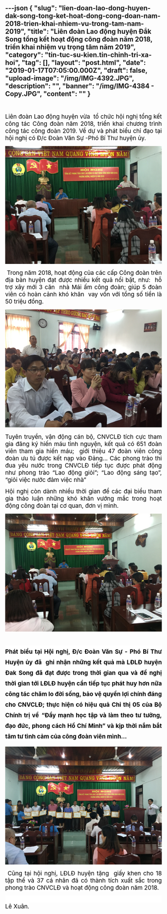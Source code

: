 ---json
{
    "slug": "lien-doan-lao-dong-huyen-dak-song-tong-ket-hoat-dong-cong-doan-nam-2018-trien-khai-nhiem-vu-trong-tam-nam-2019",
    "title": "Liên đoàn Lao động huyện Đắk Song  tổng kết hoạt động công đoàn năm 2018, triển khai nhiệm vụ trọng tâm năm 2019",
    "category": "tin-tuc-su-kien.tin-chinh-tri-xa-hoi",
    "tag": [],
    "layout": "post.html",
    "date": "2019-01-17T07:05:00.000Z",
    "draft": false,
    "upload-image": "/img/IMG-4392.JPG",
    "description": "",
    "banner": "/img/IMG-4384 - Copy.JPG",
    "__content__": ""
}
---
<p style="margin-right:-.5in; text-align:center">&nbsp;</p>

<p style="text-align:justify"><span style="background-color:white"><span style="font-size:14.0pt"><span style="color:black">Li&ecirc;n đo&agrave;n Lao động huyện vừa &nbsp;tổ chức hội nghị tổng kết c&ocirc;ng t&aacute;c C&ocirc;ng đo&agrave;n năm 2018, triển khai chương tr&igrave;nh c&ocirc;ng t&aacute;c c&ocirc;ng đo&agrave;n 2019. Về dự v&agrave; ph&aacute;t biểu chỉ đạo tại hội nghị c&oacute; Đ/c Đo&agrave;n Văn Sự -Ph&oacute; B&iacute; Thư huyện ủy.</span></span></span></p>

<p style="text-align:justify"><img alt="" src="/img/IMG-4389.JPG" /></p>

<p style="text-align:justify"><span style="background-color:white"><span style="font-size:14.0pt"><span style="color:black">&nbsp;Trong năm 2018, hoạt động của c&aacute;c cấp C&ocirc;ng đo&agrave;n tr&ecirc;n địa b&agrave;n huyện đạt được nhiều kết quả nổi bật, như:&nbsp; hỗ trợ x&acirc;y mới 3 căn &nbsp;nh&agrave; M&aacute;i ấm c&ocirc;ng đo&agrave;n; gi&uacute;p 5 đo&agrave;n vi&ecirc;n c&oacute; ho&agrave;n cảnh kh&oacute; khăn&nbsp; vay vốn với tổng số tiền l&agrave; 50 triệu đồng.&nbsp; </span></span></span></p>

<p style="text-align:justify"><span style="background-color:white"><span style="font-size:14.0pt"><span style="color:black"><img alt="" src="/img/IMG-4384.JPG" /></span></span></span></p>

<p style="text-align:justify"><span style="background-color:white"><span style="font-size:14.0pt"><span style="color:black">Tuy&ecirc;n truyền, vận động c&aacute;n bộ, CNVCLĐ t&iacute;ch cực tham gia đăng k&yacute; hiến m&aacute;u t&igrave;nh nguyện, kết quả c&oacute; 651 đo&agrave;n vi&ecirc;n tham gia&nbsp;hiến m&aacute;u;&nbsp; giới thiệu 47 đo&agrave;n vi&ecirc;n c&ocirc;ng đo&agrave;n ưu t&uacute; được kết nạp v&agrave;o Đảng&hellip;<span style="background-color:white"> C&aacute;c phong tr&agrave;o thi đua y&ecirc;u nước trong CNVCLĐ tiếp tục được ph&aacute;t động như phong tr&agrave;o &ldquo;Lao động giỏi&rdquo;; &ldquo;Lao động s&aacute;ng tạo&rdquo;, &ldquo;giỏi việc nước đảm việc nh&agrave;&rdquo;</span></span></span></span></p>

<p style="text-align:justify"><span style="background-color:white"><span style="font-size:14.0pt"><span style="color:black">Hội nghị c&ograve;n d&agrave;nh nhiều thời gian để c&aacute;c đại biểu tham gia thảo luận những kh&oacute; khăn vướng mắc trong hoạt động c&ocirc;ng đo&agrave;n tại cơ quan, đơn vị m&igrave;nh.</span></span></span></p>

<p style="text-align:justify"><span style="background-color:white"><span style="font-size:14.0pt"><span style="color:black"><img alt="" src="/img/IMG-4388.JPG" /></span></span></span></p>

<h1 style="text-align:justify"><span style="background-color:white"><span style="font-size:14.0pt"><span style="background-color:white"><span style="color:black">Ph&aacute;t biểu tại Hội nghị, Đ/c Đo&agrave;n Văn Sự - Ph&oacute; B&iacute; Thư Huyện ủy đ&atilde; &nbsp;ghi nhận những kết quả m&agrave; LĐLĐ huyện Đak Song đ&atilde; đạt được trong thời gian qua v&agrave; đề nghị thời gian tới LĐLĐ huyện cần tiếp tục ph&aacute;t huy hơn nữa c&ocirc;ng t&aacute;c chăm lo đời sống, bảo vệ quyền lợi ch&iacute;nh đ&aacute;ng cho CNVCLĐ; thực hiện c&oacute; hiệu quả Chỉ thị 05 của Bộ Ch&iacute;nh trị về</span></span></span> <span style="font-size:14.0pt"><span style="color:black">&ldquo;Đẩy mạnh học tập v&agrave; l&agrave;m theo tư tưởng, đạo đức, phong c&aacute;ch Hồ Ch&iacute; Minh&rdquo; v&agrave; kịp thời nắm bắt t&acirc;m tư t&igrave;nh cảm của c&ocirc;ng đo&agrave;n vi&ecirc;n m&igrave;nh&hellip;</span></span></span></h1>

<p><img alt="" src="/img/IMG-4392.JPG" /></p>

<p style="text-align:justify"><span style="font-size:14.0pt"><span style="background-color:white"><span style="color:black">&nbsp;Cũng tại hội nghị, LĐLĐ huyện tặng&nbsp; giấy khen cho 18 tập thể v&agrave; 37 c&aacute; nh&acirc;n đ&atilde; c&oacute; th&agrave;nh t&iacute;ch xuất sắc trong phong tr&agrave;o CNVCLĐ v&agrave; hoạt động c&ocirc;ng đo&agrave;n năm 2018.</span></span></span></p>

<p style="text-align:justify"><span style="font-size:14.0pt"><span style="background-color:white"><span style="color:black">&nbsp;&nbsp;&nbsp;&nbsp;&nbsp;&nbsp;&nbsp;&nbsp;&nbsp;&nbsp;&nbsp;&nbsp;&nbsp;&nbsp;&nbsp;&nbsp;&nbsp;&nbsp;&nbsp;&nbsp;&nbsp;&nbsp;&nbsp;&nbsp;&nbsp;&nbsp;&nbsp;&nbsp;&nbsp;&nbsp;&nbsp;&nbsp;&nbsp;&nbsp;&nbsp;&nbsp;&nbsp;&nbsp;&nbsp;&nbsp;&nbsp;&nbsp;&nbsp;&nbsp;&nbsp;&nbsp;&nbsp;&nbsp;&nbsp;&nbsp;&nbsp;&nbsp;&nbsp;&nbsp;&nbsp;&nbsp;&nbsp;&nbsp;&nbsp;&nbsp;&nbsp;&nbsp;&nbsp;&nbsp;&nbsp;&nbsp;&nbsp;&nbsp;&nbsp;&nbsp;&nbsp;&nbsp;&nbsp;&nbsp;&nbsp;&nbsp;&nbsp;&nbsp;&nbsp;&nbsp;&nbsp;&nbsp;&nbsp;&nbsp;&nbsp;&nbsp;&nbsp;&nbsp;&nbsp;&nbsp;&nbsp;&nbsp;&nbsp;&nbsp;&nbsp; L&ecirc; Xu&acirc;n.</span></span></span></p>
